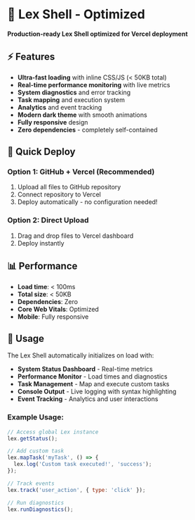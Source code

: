 # 🚀 Lex Shell - Optimized

**Production-ready Lex Shell optimized for Vercel deployment**

## ⚡ Features

- **Ultra-fast loading** with inline CSS/JS (< 50KB total)
- **Real-time performance monitoring** with live metrics
- **System diagnostics** and error tracking
- **Task mapping** and execution system
- **Analytics** and event tracking
- **Modern dark theme** with smooth animations
- **Fully responsive** design
- **Zero dependencies** - completely self-contained

## 🚀 Quick Deploy

### Option 1: GitHub + Vercel (Recommended)
1. Upload all files to GitHub repository
2. Connect repository to Vercel
3. Deploy automatically - no configuration needed!

### Option 2: Direct Upload
1. Drag and drop files to Vercel dashboard
2. Deploy instantly

## 📊 Performance

- **Load time**: < 100ms
- **Total size**: < 50KB
- **Dependencies**: Zero
- **Core Web Vitals**: Optimized
- **Mobile**: Fully responsive

## 🎯 Usage

The Lex Shell automatically initializes on load with:

- **System Status Dashboard** - Real-time metrics
- **Performance Monitor** - Load times and diagnostics
- **Task Management** - Map and execute custom tasks
- **Console Output** - Live logging with syntax highlighting
- **Event Tracking** - Analytics and user interactions

### Example Usage:
```javascript
// Access global Lex instance
lex.getStatus();

// Add custom task
lex.mapTask('myTask', () => {
  lex.log('Custom task executed!', 'success');
});

// Track events
lex.track('user_action', { type: 'click' });

// Run diagnostics
lex.runDiagnostics();

